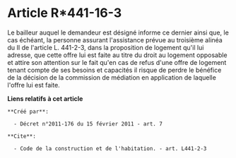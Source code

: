 # Article R*441-16-3

Le bailleur auquel le demandeur est désigné informe ce dernier ainsi que, le cas échéant, la personne assurant l'assistance
prévue au troisième alinéa du II de l'article L. 441-2-3, dans la proposition de logement qu'il lui adresse, que cette offre
lui est faite au titre du droit au logement opposable et attire son attention sur le fait qu'en cas de refus d'une offre de
logement tenant compte de ses besoins et capacités il risque de perdre le bénéfice de la décision de la commission de
médiation en application de laquelle l'offre lui est faite.

**Liens relatifs à cet article**

	**Créé par**:

	  - Décret n°2011-176 du 15 février 2011 - art. 7

	**Cite**:

	  - Code de la construction et de l'habitation. - art. L441-2-3
